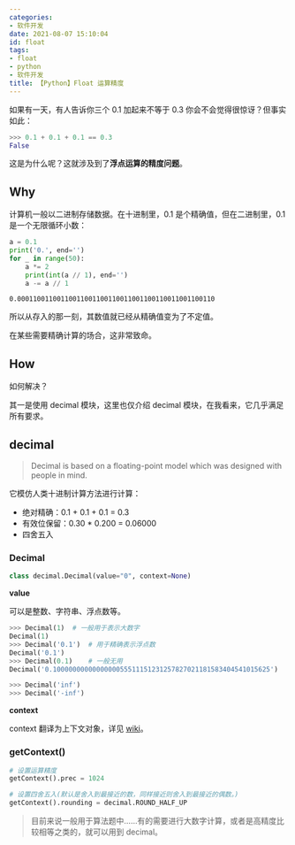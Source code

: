 ```yaml
---
categories:
- 软件开发
date: 2021-08-07 15:10:04
id: float
tags:
- float
- python
- 软件开发
title: 【Python】Float 运算精度
---
```


如果有一天，有人告诉你三个 0.1 加起来不等于 0.3 你会不会觉得很惊讶？但事实如此：

```python
>>> 0.1 + 0.1 + 0.1 == 0.3
False
```

这是为什么呢？这就涉及到了**浮点运算的精度问题**。

<!-- more -->

## Why

计算机一般以二进制存储数据。在十进制里，0.1 是个精确值，但在二进制里，0.1 是一个无限循环小数：

```python
a = 0.1
print('0.', end='')
for _ in range(50):
    a *= 2
    print(int(a // 1), end='')
    a -= a // 1
```

```
0.00011001100110011001100110011001100110011001100110
```

所以从存入的那一刻，其数值就已经从精确值变为了不定值。

在某些需要精确计算的场合，这非常致命。

## How

如何解决？

其一是使用 decimal 模块，这里也仅介绍 decimal 模块，在我看来，它几乎满足所有要求。

## decimal

> Decimal is based on a floating-point model which was designed with people in mind.

它模仿人类十进制计算方法进行计算：

- 绝对精确：0.1 + 0.1 + 0.1 = 0.3
- 有效位保留：0.30 * 0.200 = 0.06000
- 四舍五入

### Decimal

```python
class decimal.Decimal(value="0", context=None)
```

**value**

可以是整数、字符串、浮点数等。

```python
>>> Decimal(1)	# 一般用于表示大数字
Decimal(1)
>>> Decimal('0.1')	# 用于精确表示浮点数
Decimal('0.1')
>>> Decimal(0.1)	# 一般无用
Decimal('0.1000000000000000055511151231257827021181583404541015625')

>>> Decimal('inf')
>>> Decimal('-inf')
```

**context**

context 翻译为上下文对象，详见 [wiki](https://docs.python.org/zh-cn/3/library/decimal.html#module-decimal)。

### getContext()

```python
# 设置运算精度
getContext().prec = 1024

# 设置四舍五入(默认是舍入到最接近的数，同样接近则舍入到最接近的偶数。)
getContext().rounding = decimal.ROUND_HALF_UP
```

> 目前来说一般用于算法题中……有的需要进行大数字计算，或者是高精度比较相等之类的，就可以用到 decimal。
